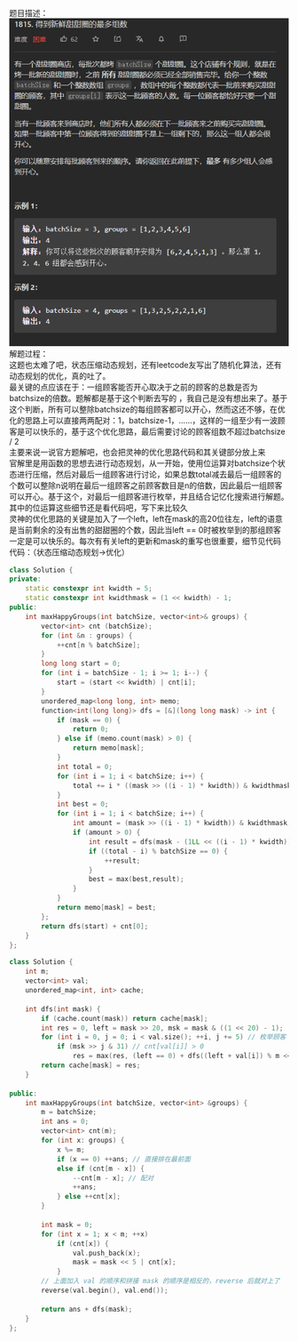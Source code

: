 题目描述：  
![image](/algorithmn/dynamic_programming/image/image44.png)  
解题过程：  
这题也太难了吧，状态压缩动态规划，还有leetcode友写出了随机化算法，还有动态规划的优化，真的吐了。  
最关键的点应该在于：一组顾客能否开心取决于之前的顾客的总数是否为batchsize的倍数。题解都是基于这个判断去写的 ，我自己是没有想出来了。基于这个判断，所有可以整除batchsize的每组顾客都可以开心，然而这还不够，在优化的思路上可以直接两两配对：1，batchsize-1，……，这样的一组至少有一波顾客是可以快乐的，基于这个优化思路，最后需要讨论的顾客组数不超过batchsize / 2  
主要来说一说官方题解吧，也会把灵神的优化思路代码和其关键部分放上来  
官解里是用函数的思想去进行动态规划，从一开始，使用位运算对batchsize个状态进行压缩，然后对最后一组顾客进行讨论，如果总数total减去最后一组顾客的个数可以整除n说明在最后一组顾客之前顾客数目是n的倍数，因此最后一组顾客可以开心。基于这个，对最后一组顾客进行枚举，并且结合记忆化搜索进行解题。其中的位运算这些细节还是看代码吧，写下来比较久  
灵神的优化思路的关键是加入了一个left，left在mask的高20位往左，left的语意是当前剩余的没有出售的甜甜圈的个数，因此当left == 0时被枚举到的那组顾客一定是可以快乐的。每次有有关left的更新和mask的重写也很重要，细节见代码  
代码：（状态压缩动态规划→优化）  
```cpp
class Solution {
private:
    static constexpr int kwidth = 5;
    static constexpr int kwidthmask = (1 << kwidth) - 1;
public:
    int maxHappyGroups(int batchSize, vector<int>& groups) {
        vector<int> cnt (batchSize);
        for (int &n : groups) {
            ++cnt[n % batchSize];
        }
        long long start = 0;
        for (int i = batchSize - 1; i >= 1; i--) {
            start = (start << kwidth) | cnt[i];
        }
        unordered_map<long long, int> memo;
        function<int(long long)> dfs = [&](long long mask) -> int {
            if (mask == 0) {
                return 0;
            } else if (memo.count(mask) > 0) {
                return memo[mask];
            }
            int total = 0;
            for (int i = 1; i < batchSize; i++) {
                total += i * ((mask >> ((i - 1) * kwidth)) & kwidthmask);
            }
            int best = 0;
            for (int i = 1; i < batchSize; i++) {
                int amount = (mask >> ((i - 1) * kwidth)) & kwidthmask;
                if (amount > 0) {
                    int result = dfs(mask - (1LL << ((i - 1) * kwidth)));
                    if ((total - i) % batchSize == 0) {
                        ++result;
                    }
                    best = max(best,result);
                }
            }
            return memo[mask] = best;
        };
        return dfs(start) + cnt[0];
    }
};
```
```cpp
class Solution {
    int m;
    vector<int> val;
    unordered_map<int, int> cache;

    int dfs(int mask) {
        if (cache.count(mask)) return cache[mask];
        int res = 0, left = mask >> 20, msk = mask & ((1 << 20) - 1);
        for (int i = 0, j = 0; i < val.size(); ++i, j += 5) // 枚举顾客
            if (msk >> j & 31) // cnt[val[i]] > 0
                res = max(res, (left == 0) + dfs((left + val[i]) % m << 20 | msk - (1 << j)));
        return cache[mask] = res;
    }

public:
    int maxHappyGroups(int batchSize, vector<int> &groups) {
        m = batchSize;
        int ans = 0;
        vector<int> cnt(m);
        for (int x: groups) {
            x %= m;
            if (x == 0) ++ans; // 直接排在最前面
            else if (cnt[m - x]) {
                --cnt[m - x]; // 配对
                ++ans;
            } else ++cnt[x];
        }

        int mask = 0;
        for (int x = 1; x < m; ++x)
            if (cnt[x]) {
                val.push_back(x);
                mask = mask << 5 | cnt[x];
            }
        // 上面加入 val 的顺序和拼接 mask 的顺序是相反的，reverse 后就对上了
        reverse(val.begin(), val.end());

        return ans + dfs(mask);
    }
};
```